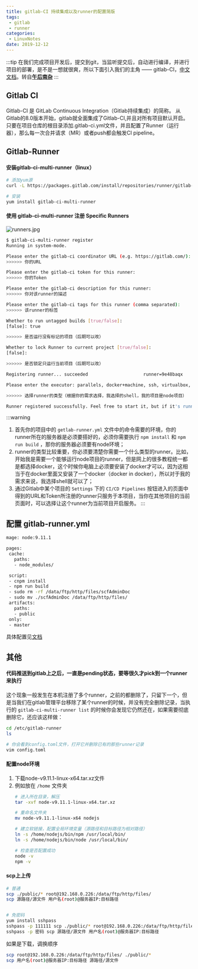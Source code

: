 ```yaml
---
title: gitlab-CI 持续集成以及runner的配置简版
tags:
 - gitlab
 - runner
categories: 
 - LinuxNotes
date: 2019-12-12
---
```


:::tip
在我们完成项目开发后，提交到git，当监听提交后，自动进行编译，并进行项目的部署，是不是一想就很爽，所以下面引入我们的主角 —— gitlab-CI，[中文文档](https://fennay.github.io/gitlab-ci-cn/)。转自[**午后南杂**](http://recoluan.gitlab.io) 
:::

<!-- more -->

## Gitlab CI

Gitlab-CI 是 GitLab Continuous Integration（Gitlab持续集成）的简称。
从Gitlab的8.0版本开始，gitlab就全面集成了Gitlab-CI,并且对所有项目默认开启。
只要在项目仓库的根目录添加.gitlab-ci.yml文件，并且配置了Runner（运行器），那么每一次合并请求（MR）或者push都会触发CI pipeline。

## Gitlab-Runner

#### 安装gitlab-ci-multi-runner（linux）

```bash 
# 添加yum源
curl -L https://packages.gitlab.com/install/repositories/runner/gitlab-ci-multi-runner/script.rpm.sh | sudo bash

# 安装
yum install gitlab-ci-multi-runner
```

#### 使用 gitlab-ci-multi-runner 注册 Specific Runners

![runners.jpg](https://upload-images.jianshu.io/upload_images/4660406-23e31a052864a7a0.jpg?imageMogr2/auto-orient/strip%7CimageView2/2/w/1240)

```bash
$ gitlab-ci-multi-runner register
Running in system-mode.

Please enter the gitlab-ci coordinator URL (e.g. https://gitlab.com/):
>>>>>> 你的URL

Please enter the gitlab-ci token for this runner:
>>>>>> 你的Token

Please enter the gitlab-ci description for this runner:
>>>>>> 你对该runner的描述

Please enter the gitlab-ci tags for this runner (comma separated):
>>>>>> 该runner的标签

Whether to run untagged builds [true/false]:
[false]: true

>>>>>> 是否运行没有标记的项目（后期可以改）

Whether to lock Runner to current project [true/false]:
[false]:

>>>>>> 是否锁定只运行当前项目（后期可以改）

Registering runner... succeeded                     runner=9e48baqx

Please enter the executor: parallels, docker+machine, ssh, virtualbox, docker-ssh+machine, kubernetes, docker, docker-ssh, shell:

>>>>>> 选择runner的类型（根据你的需求选择，我选择的shell，我的项目是node项目）

Runner registered successfully. Feel free to start it, but if it's running already the config should be automatically reloaded!
```

:::warning
1. 首先你的项目中的 `getlab-runner.yml` 文件中的命令需要的环境，你的runner所在的服务器是必须要搭好的，必须你需要执行 `npm install` 和 `npm run build` ，那你的服务器必须要有node环境；
2. runner的类型比较重要，你必须要清楚你需要一个什么类型的runner。比如，开始我是需要一个能够运行node项目的runner，但是网上的很多教程统一都是都选择docker，这个时候你电脑上必须要安装了docker才可以，因为这相当于在docker里面又安装了一个docker（docker in docker），所以对于我的需求来说，我选择shell就可以了；
3. 通过Gitlab中某个项目的 `Settings` 下的 `CI/CD Pipelines` 按钮进入的页面中得到的URL和Token所注册的runner只服务于本项目，当你在其他项目的当前页面时，可以选择让这个runner为当前项目开启服务。
:::

## 配置 gitlab-runner.yml

```bash
mage: node:9.11.1

pages:
 cache:
   paths:
   - node_modules/

 script:
 - cnpm install
 - npm run build
 - sudo rm -rf /data/ftp/http/files/scfAdminDoc
 - sudo mv ./scfAdminDoc /data/ftp/http/files/
 artifacts:
   paths:
   - public
 only:
 - master
```

具体配置见[文档](https://fennay.github.io/gitlab-ci-cn/gitlab-ci-yaml.html)

## 其他

#### 代码推送到gitlab上之后，一直是pending状态，要等很久才pick到一个runner来执行
这个现象一般发生在本机注册了多个runner，之前的都删除了，只留下一个，但是当我们在gitlab管理平台移除了某个runner的时候，并没有完全删除记录，当执行的 `gitlab-ci-multi-runner list` 的时候你会发现它仍然还在，如果需要彻底删除它，还应该这样做：

```bash
cd /etc/gitlab-runner
ls

# 你会看到config.toml文件，打开它并删除已有的那些runner记录
vim config.toml
```

#### 配置node环境

1. 下载node-v9.11.1-linux-x64.tar.xz文件
2. 例如放在 `/home` 文件夹
    ```bash
    # 进入所在目录，解压
    tar -xvf node-v9.11.1-linux-x64.tar.xz

    # 重命名文件夹
    mv node-v9.11.1-linux-x64 nodejs

    # 建立软链接，配置全局环境变量（源路径和目标路径为相对路径）
    ln -s /home/nodejs/bin/npm /usr/local/bin/
    ln -s /home/nodejs/bin/node /usr/local/bin/

    # 检查是否配置成功
    node -v
    npm -v
    ```

#### scp上上传

```bash
# 普通
scp ./public/* root@192.168.0.226:/data/ftp/http/files/
scp 源路径/源文件 用户名(root)@服务器IP:目标路径


# 免密码
yum install sshpass
sshpass -p 111111 scp ./public/* root@192.168.0.226:/data/ftp/http/files/
sshpass -p 密码 scp 源路径/源文件 用户名(root)@服务器IP:目标路径
```

如果是下载，调换顺序

```bash
scp root@192.168.0.226:/data/ftp/http/files/ ./public/*
scp 用户名(root)@服务器IP:目标路径 源路径/源文件
```
